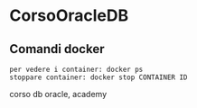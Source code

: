 # CorsoOracleDB
## Comandi docker

```
per vedere i container: docker ps
stoppare container: docker stop CONTAINER ID
```


corso db oracle, academy
